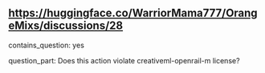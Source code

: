 ## https://huggingface.co/WarriorMama777/OrangeMixs/discussions/28

contains_question: yes

question_part: Does this action violate creativeml-openrail-m license?